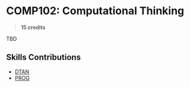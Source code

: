 # COMP102: Computational Thinking

> **15 credits**

TBD

## Skills Contributions

- [DTAN](../skills/dtan.md)
- [PROG](../skills/prog.md)
